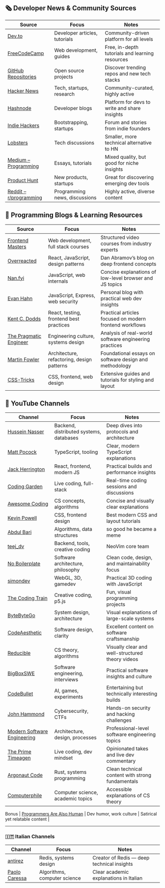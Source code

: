 ## 🗞️ Developer News & Community Sources
| Source | Focus | Notes |
|---------|--------|-------|
| [Dev.to](https://dev.to) | Developer articles, tutorials | Community-driven platform for all levels |
| [FreeCodeCamp](https://www.freecodecamp.org/news) | Web development, guides | Free, in-depth tutorials and learning resources |
| [GitHub Repositories](https://github.com/trending) | Open source projects | Discover trending repos and new tech stacks |
| [Hacker News](https://news.ycombinator.com/) | Tech, startups, research | Community-curated, highly active |
| [Hashnode](https://hashnode.com) | Developer blogs | Platform for devs to write and share insights |
| [Indie Hackers](https://www.indiehackers.com/) | Bootstrapping, startups | Forum and stories from indie founders |
| [Lobsters](https://lobste.rs/) | Tech discussions | Smaller, more technical alternative to HN |
| [Medium – Programming](https://medium.com/tag/programming) | Essays, tutorials | Mixed quality, but good for niche insights |
| [Product Hunt](https://www.producthunt.com/) | New products, startups | Great for discovering emerging dev tools |
| [Reddit – r/programming](https://www.reddit.com/r/programming/) | Programming news, discussions | Highly active, diverse content |


## 🧠 Programming Blogs & Learning Resources
| Source | Focus | Notes |
|---------|--------|-------|
| [Frontend Masters](https://frontendmasters.com/) | Web development, full stack courses | Structured video courses from industry experts |
| [Overreacted](https://overreacted.io/) | React, JavaScript, design patterns | Dan Abramov’s blog on deep frontend concepts |
| [Nan.fyi](https://www.nan.fyi/) | JavaScript, web internals | Concise explanations of low-level browser and JS topics |
| [Evan Hahn](https://evanhahn.com/) | JavaScript, Express, web security | Personal blog with practical web dev insights |
| [Kent C. Dodds](https://kentcdodds.com/) | React, testing, frontend best practices | Practical articles focused on modern frontend workflows |
| [The Pragmatic Engineer](https://blog.pragmaticengineer.com/) | Engineering culture, systems design | Analysis of real-world software engineering practices |
| [Martin Fowler](https://martinfowler.com/) | Architecture, refactoring, design patterns | Foundational essays on software design and methodology |
| [CSS-Tricks](https://css-tricks.com/) | CSS, frontend, web design | Extensive guides and tutorials for styling and layout |



## 🎥 YouTube Channels
| Channel | Focus | Notes |
|----------|--------|-------|
| [Hussein Nasser](https://www.youtube.com/@hnasr) | Backend, distributed systems, databases | Deep dives into protocols and architecture |
| [Matt Pocock](https://www.youtube.com/@mattpocockuk) | TypeScript, tooling | Clear, modern TypeScript explanations |
| [Jack Herrington](https://www.youtube.com/@jherr) | React, frontend, modern JS | Practical builds and performance insights |
| [Coding Garden](https://www.youtube.com/@CodingGarden) | Live coding, full-stack | Real-time coding sessions and discussions |
| [Awesome Coding](https://www.youtube.com/@awesome-coding) | CS concepts, algorithms | Concise and visually clear explanations |
| [Kevin Powell](https://www.youtube.com/@KevinPowell) | CSS, frontend design | Best modern CSS and layout tutorials |
| [Abdul Bari](https://www.youtube.com/@abdul_bari) | Algorithms, data structures | so good he became a meme |
| [teej_dv](https://www.youtube.com/@teej_dv) | Backend, tools, creative coding | NeoVim core team |
| [No Boilerplate](https://www.youtube.com/@NoBoilerplate) | Software architecture, philosophy | Clean code, design, and maintainability focus |
| [simondev](https://www.youtube.com/@simondev758) | WebGL, 3D, gamedev | Practical 3D coding with JavaScript |
| [The Coding Train](https://www.youtube.com/@TheCodingTrain) | Creative coding, p5.js | Fun, visual programming projects |
| [ByteByteGo](https://www.youtube.com/@ByteByteGo) | System design, architecture | Visual explanations of large-scale systems |
| [CodeAesthetic](https://www.youtube.com/@CodeAesthetic) | Software design, clarity | Excellent content on software craftsmanship |
| [Reducible](https://www.youtube.com/@Reducible) | CS theory, algorithms | Visually clear and well-structured theory videos |
| [BigBoxSWE](https://www.youtube.com/@bigboxSWE) | Software engineering, interviews | Practical software insights and culture |
| [CodeBullet](https://www.youtube.com/@CodeBullet) | AI, games, experiments | Entertaining but technically interesting builds |
| [John Hammond](https://www.youtube.com/@_JohnHammond) | Cybersecurity, CTFs | Hands-on security and hacking challenges |
| [Modern Software Engineering](https://www.youtube.com/@ModernSoftwareEngineeringYT) | Architecture, design, processes | Professional-level software engineering topics |
| [The Prime Timeagen](https://www.youtube.com/@ThePrimeTimeagen) | Live coding, dev mindset | Opinionated takes and live dev commentary |
| [Argonaut Code](https://www.youtube.com/@argonautcode) | Rust, systems programming | Clean technical content with strong fundamentals |
| [Computerphile](https://www.youtube.com/@Computerphile) | Computer science, academic topics | Accessible explanations of CS theory |

Bonus
| [Programmers Are Also Human](https://www.youtube.com/@programmersarealsohuman5909) | Dev humor, work culture | Satirical yet relatable content |

---

### 🇮🇹 Italian Channels
| Channel | Focus | Notes |
|----------|--------|-------|
| [antirez](https://www.youtube.com/@antirez) | Redis, systems design | Creator of Redis — deep technical insights |
| [Paolo Caressa](https://www.youtube.com/@paolocaressa4583) | Algorithms, computer science | Clear academic explanations in Italian |
